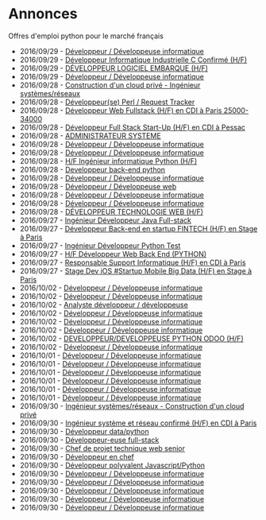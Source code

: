 # Annonces

Offres d'emploi python pour le marché français

* 2016/09/29 - [Développeur / Développeuse informatique](http://www.pyjobs.fr/jobs/details/3125/developpeur-developpeuse-informatique "Développeur / Développeuse informatique")
* 2016/09/29 - [Développeur Informatique Industrielle C Confirmé (H/F)](http://www.pyjobs.fr/jobs/details/3123/developpeur-informatique-industrielle-c-confirme-h-f "Développeur Informatique Industrielle C Confirmé (H/F)")
* 2016/09/29 - [DÉVELOPPEUR LOGICIEL EMBARQUE (H/F)](http://www.pyjobs.fr/jobs/details/3126/developpeur-logiciel-embarque-h-f "DÉVELOPPEUR LOGICIEL EMBARQUE (H/F)")
* 2016/09/29 - [Développeur / Développeuse informatique](http://www.pyjobs.fr/jobs/details/3124/developpeur-developpeuse-informatique "Développeur / Développeuse informatique")
* 2016/09/28 - [Construction d'un cloud privé - Ingénieur systèmes/réseaux](http://www.pyjobs.fr/jobs/details/3119/construction-dun-cloud-prive-ingenieur-systemes-reseaux "Construction d'un cloud privé - Ingénieur systèmes/réseaux")
* 2016/09/28 - [Développeur(se) Perl / Request Tracker](http://www.pyjobs.fr/jobs/details/3117/developpeur-se-perl-request-tracker "Développeur(se) Perl / Request Tracker")
* 2016/09/28 - [Développeur Web Fullstack (H/F) en CDI à Paris 25000-34000](http://www.pyjobs.fr/jobs/details/3120/developpeur-web-fullstack-h-f-en-cdi-a-paris-25000-34000 "Développeur Web Fullstack (H/F) en CDI à Paris 25000-34000")
* 2016/09/28 - [Développeur Full Stack Start-Up (H/F) en CDI à Pessac](http://www.pyjobs.fr/jobs/details/3121/developpeur-full-stack-start-up-h-f-en-cdi-a-pessac "Développeur Full Stack Start-Up (H/F) en CDI à Pessac")
* 2016/09/28 - [ADMINISTRATEUR SYSTEME](http://www.pyjobs.fr/jobs/details/3110/administrateur-systeme "ADMINISTRATEUR SYSTEME")
* 2016/09/28 - [Développeur / Développeuse informatique](http://www.pyjobs.fr/jobs/details/3108/developpeur-developpeuse-informatique "Développeur / Développeuse informatique")
* 2016/09/28 - [Développeur / Développeuse informatique](http://www.pyjobs.fr/jobs/details/3111/developpeur-developpeuse-informatique "Développeur / Développeuse informatique")
* 2016/09/28 - [H/F Ingénieur informatique Python (H/F)](http://www.pyjobs.fr/jobs/details/3118/h-f-ingenieur-informatique-python-h-f "H/F Ingénieur informatique Python (H/F)")
* 2016/09/28 - [Developpeur back-end python](http://www.pyjobs.fr/jobs/details/3109/developpeur-back-end-python "Developpeur back-end python")
* 2016/09/28 - [Développeur / Développeuse informatique](http://www.pyjobs.fr/jobs/details/3115/developpeur-developpeuse-informatique "Développeur / Développeuse informatique")
* 2016/09/28 - [Développeur / Développeuse web](http://www.pyjobs.fr/jobs/details/3122/developpeur-developpeuse-web "Développeur / Développeuse web")
* 2016/09/28 - [Développeur / Développeuse informatique](http://www.pyjobs.fr/jobs/details/3116/developpeur-developpeuse-informatique "Développeur / Développeuse informatique")
* 2016/09/28 - [Développeur / Développeuse informatique](http://www.pyjobs.fr/jobs/details/3113/developpeur-developpeuse-informatique "Développeur / Développeuse informatique")
* 2016/09/28 - [DÉVELOPPEUR TECHNOLOGIE WEB (H/F)](http://www.pyjobs.fr/jobs/details/3114/developpeur-technologie-web-h-f "DÉVELOPPEUR TECHNOLOGIE WEB (H/F)")
* 2016/09/27 - [Ingénieur Développeur Java Full-stack](http://www.pyjobs.fr/jobs/details/3097/ingenieur-developpeur-java-full-stack "Ingénieur Développeur Java Full-stack")
* 2016/09/27 - [Développeur Back-end en startup FINTECH (H/F) en Stage à Paris](http://www.pyjobs.fr/jobs/details/3112/developpeur-back-end-en-startup-fintech-h-f-en-stage-a-paris "Développeur Back-end en startup FINTECH (H/F) en Stage à Paris")
* 2016/09/27 - [Ingénieur Développeur Python Test](http://www.pyjobs.fr/jobs/details/3092/ingenieur-developpeur-python-test "Ingénieur Développeur Python Test")
* 2016/09/27 - [H/F Développeur Web Back End (PYTHON)](http://www.pyjobs.fr/jobs/details/3100/h-f-developpeur-web-back-end-python "H/F Développeur Web Back End (PYTHON)")
* 2016/09/27 - [Responsable Support Informatique (H/F) en CDI à Paris](http://www.pyjobs.fr/jobs/details/3093/responsable-support-informatique-h-f-en-cdi-a-paris "Responsable Support Informatique (H/F) en CDI à Paris")
* 2016/09/27 - [Stage Dev iOS  #Startup Mobile Big Data (H/F) en Stage à Paris](http://www.pyjobs.fr/jobs/details/3090/stage-dev-ios-startup-mobile-big-data-h-f-en-stage-a-paris "Stage Dev iOS  #Startup Mobile Big Data (H/F) en Stage à Paris")
* 2016/10/02 - [Développeur / Développeuse informatique](http://www.pyjobs.fr/jobs/details/3634/developpeur-developpeuse-informatique "Développeur / Développeuse informatique")
* 2016/10/02 - [Développeur / Développeuse informatique](http://www.pyjobs.fr/jobs/details/3628/developpeur-developpeuse-informatique "Développeur / Développeuse informatique")
* 2016/10/02 - [Analyste développeur / développeuse](http://www.pyjobs.fr/jobs/details/3627/analyste-developpeur-developpeuse "Analyste développeur / développeuse")
* 2016/10/02 - [Développeur / Développeuse informatique](http://www.pyjobs.fr/jobs/details/3631/developpeur-developpeuse-informatique "Développeur / Développeuse informatique")
* 2016/10/02 - [Développeur / Développeuse informatique](http://www.pyjobs.fr/jobs/details/3630/developpeur-developpeuse-informatique "Développeur / Développeuse informatique")
* 2016/10/02 - [Développeur / Développeuse informatique](http://www.pyjobs.fr/jobs/details/3629/developpeur-developpeuse-informatique "Développeur / Développeuse informatique")
* 2016/10/02 - [DEVELOPPEUR/DEVELOPPEUSE PYTHON ODOO (H/F)](http://www.pyjobs.fr/jobs/details/3633/developpeur-developpeuse-python-odoo-h-f "DEVELOPPEUR/DEVELOPPEUSE PYTHON ODOO (H/F)")
* 2016/10/02 - [Développeur / Développeuse informatique](http://www.pyjobs.fr/jobs/details/3632/developpeur-developpeuse-informatique "Développeur / Développeuse informatique")
* 2016/10/01 - [Développeur / Développeuse informatique](http://www.pyjobs.fr/jobs/details/3626/developpeur-developpeuse-informatique "Développeur / Développeuse informatique")
* 2016/10/01 - [Développeur / Développeuse informatique](http://www.pyjobs.fr/jobs/details/3623/developpeur-developpeuse-informatique "Développeur / Développeuse informatique")
* 2016/10/01 - [Développeur / Développeuse informatique](http://www.pyjobs.fr/jobs/details/3622/developpeur-developpeuse-informatique "Développeur / Développeuse informatique")
* 2016/10/01 - [Développeur / Développeuse informatique](http://www.pyjobs.fr/jobs/details/3624/developpeur-developpeuse-informatique "Développeur / Développeuse informatique")
* 2016/10/01 - [Développeur / Développeuse informatique](http://www.pyjobs.fr/jobs/details/3621/developpeur-developpeuse-informatique "Développeur / Développeuse informatique")
* 2016/10/01 - [Développeur / Développeuse informatique](http://www.pyjobs.fr/jobs/details/3625/developpeur-developpeuse-informatique "Développeur / Développeuse informatique")
* 2016/09/30 - [Ingénieur systèmes/réseaux - Construction d'un cloud privé](http://www.pyjobs.fr/jobs/details/3620/ingenieur-systemes-reseaux-construction-dun-cloud-prive "Ingénieur systèmes/réseaux - Construction d'un cloud privé")
* 2016/09/30 - [Ingénieur système et réseau confirmé (H/F) en CDI à Paris](http://www.pyjobs.fr/jobs/details/3619/ingenieur-systeme-et-reseau-confirme-h-f-en-cdi-a-paris "Ingénieur système et réseau confirmé (H/F) en CDI à Paris")
* 2016/09/30 - [Développeur data/python](http://www.pyjobs.fr/jobs/details/3615/developpeur-data-python "Développeur data/python")
* 2016/09/30 - [Développeur-euse full-stack](http://www.pyjobs.fr/jobs/details/3616/developpeur-euse-full-stack "Développeur-euse full-stack")
* 2016/09/30 - [Chef de projet technique web senior](http://www.pyjobs.fr/jobs/details/3614/chef-de-projet-technique-web-senior "Chef de projet technique web senior")
* 2016/09/30 - [Développeur en chef](http://www.pyjobs.fr/jobs/details/3612/developpeur-en-chef "Développeur en chef")
* 2016/09/30 - [Développeur polyvalent Javascript/Python](http://www.pyjobs.fr/jobs/details/3613/developpeur-polyvalent-javascript-python "Développeur polyvalent Javascript/Python")
* 2016/09/30 - [Développeur / Développeuse informatique](http://www.pyjobs.fr/jobs/details/3611/developpeur-developpeuse-informatique "Développeur / Développeuse informatique")
* 2016/09/30 - [Développeur / Développeuse informatique](http://www.pyjobs.fr/jobs/details/3609/developpeur-developpeuse-informatique "Développeur / Développeuse informatique")
* 2016/09/30 - [Développeur / Développeuse informatique](http://www.pyjobs.fr/jobs/details/3610/developpeur-developpeuse-informatique "Développeur / Développeuse informatique")
* 2016/09/30 - [Développeur / Développeuse informatique](http://www.pyjobs.fr/jobs/details/3617/developpeur-developpeuse-informatique "Développeur / Développeuse informatique")
* 2016/09/30 - [Développeur / Développeuse informatique](http://www.pyjobs.fr/jobs/details/3618/developpeur-developpeuse-informatique "Développeur / Développeuse informatique")

